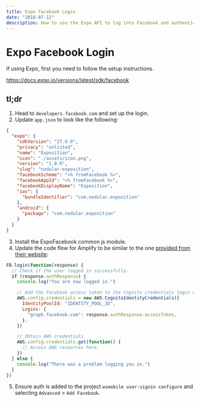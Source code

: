 ```yaml
---
title: Expo Facebook Login
date: "2018-07-12"
description: How to use the Expo API to log into Facebook and authenticate on AWS Amplify.
---
```


# Expo Facebook Login

If using Expo, first you need to follow the setup instructions.

https://docs.expo.io/versions/latest/sdk/facebook

## tl;dr

1. Head to `developers.facebook.com` and set up the login.
2. Update `app.json` to look like the following:

```json
{
  "expo": {
    "sdkVersion": "27.0.0",
    "privacy": "unlisted",
    "name": "Exposition",
    "icon": "./assets/icon.png",
    "version": "1.0.0",
    "slug": "nodular-exposition",
    "facebookScheme": "<% fromFacebook %>",
    "facebookAppId": "<% fromFacebook %>",
    "facebookDisplayName": "Exposition",
    "ios": {
      "bundleIdentifier": "com.nodular.exposition"
    },
    "android": {
      "package": "com.nodular.exposition"
    }
  }
}
```

3. Install the ExpoFacebook common js module.
4. Update the code flow for Amplify to be similar to the one [provided from their website](https://docs.aws.amazon.com/cognito/latest/developerguide/facebook.html):

```javascript
FB.login(function(response) {
  // Check if the user logged in successfully.
  if (response.authResponse) {
    console.log("You are now logged in.")

    // Add the Facebook access token to the Cognito credentials login map.
    AWS.config.credentials = new AWS.CognitoIdentityCredentials({
      IdentityPoolId: "IDENTITY_POOL_ID",
      Logins: {
        "graph.facebook.com": response.authResponse.accessToken,
      },
    })

    // Obtain AWS credentials
    AWS.config.credentials.get(function() {
      // Access AWS resources here.
    })
  } else {
    console.log("There was a problem logging you in.")
  }
})
```

5. Ensure auth is added to the project `wsmobile user-signin configure` and selecting `Advanced` > `Add Facebook`.
